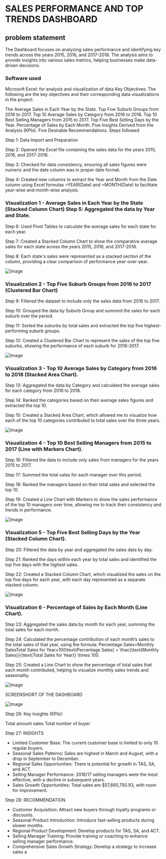 # SALES PERFORMANCE AND TOP TRENDS DASHBOARD
## problem statement

The Dashboard focuses on analyzing sales performance and identifying key trends across the years 2015, 2016, and 2017-2018. The analysis aims to provide insights into various sales metrics, helping businesses make data-driven decisions.

### Software used
Microsoft Excel: for analysis and visualization of data Key Objectives:
The following are the key objectives and their corresponding data visualizations in the project:

The Average Sales in Each Year by the State.
Top Five Suburb Groups from 2016 to 2017.
Top 10 Average Sales by Category from 2016 to 2018.
Top 10 Best Selling Managers from 2015 to 2017.
Top Five Best Selling Days by the Year.
Percentage of Sales by Each Month.
Five Insights Derived from the Analysis (KPIs).
Five Desirable Recommendations.
Steps followed

Step 1: Data Import and Preparation

Step 2: Opened the Excel file containing the sales data for the years 2015, 2016, and 2017-2018.

Step 3: Checked for data consistency, ensuring all sales figures were numeric and the date column was in proper date format.

Step 4: Created new columns to extract the Year and Month from the Date column using Excel formulas =YEAR(Date) and =MONTH(Date) to facilitate year-wise and month-wise analysis.

### Visualization 1 - Average Sales in Each Year by the State (Stacked Column Chart) Step 5: Aggregated the data by Year and State.

Step 6: Used Pivot Tables to calculate the average sales for each state for each year.

Step 7: Created a Stacked Column Chart to show the comparative average sales for each state across the years 2015, 2016, and 2017-2018.

Step 8: Each state's sales were represented as a stacked section of the column, providing a clear comparison of performance year-over-year.

![Image](https://github.com/user-attachments/assets/59244392-a1ba-47cb-ad4c-9cd132eb68f2)

### Visualization 2 - Top Five Suburb Groups from 2016 to 2017 (Clustered Bar Chart)

Step 9: Filtered the dataset to include only the sales data from 2016 to 2017.

Step 10: Grouped the data by Suburb Group and summed the sales for each suburb over the period.

Step 11: Sorted the suburbs by total sales and extracted the top five highest-performing suburb groups.

Step 12: Created a Clustered Bar Chart to represent the sales of the top five suburbs, showing the performance of each suburb for 2016-2017.

![Image](https://github.com/user-attachments/assets/46ca9c04-4bad-47b4-b124-5de45534a77d)

### Visualization 3 - Top 10 Average Sales by Category from 2016 to 2018 (Stacked Area Chart).

Step 13: Aggregated the data by Category and calculated the average sales for each category from 2016 to 2018.

Step 14: Ranked the categories based on their average sales figures and extracted the top 10.

Step 15: Created a Stacked Area Chart, which allowed me to visualize how each of the top 10 categories contributed to total sales over the three years.

![Image](https://github.com/user-attachments/assets/6a140687-f310-4a04-8acd-50988ef5ffa3)

### Visualization 4 - Top 10 Best Selling Managers from 2015 to 2017 (Line with Markers Chart).

Step 16: Filtered the data to include only sales from managers for the years 2015 to 2017.

Step 17: Summed the total sales for each manager over this period.

Step 18: Ranked the managers based on their total sales and selected the top 10.

Step 19: Created a Line Chart with Markers to show the sales performance of the top 10 managers over time, allowing me to track their consistency and trends in performance.

![Image](https://github.com/user-attachments/assets/fe79100f-0d31-4b3e-901d-587eaf8b51ad)

### Visualization 5 - Top Five Best Selling Days by the Year (Stacked Column Chart).

Step 20: Filtered the data by year and aggregated the sales data by day.

Step 21: Ranked the days within each year by total sales and identified the top five days with the highest sales.

Step 22: Created a Stacked Column Chart, which visualized the sales on the top five days for each year, with each day represented as a separate stacked column.

![Image](https://github.com/user-attachments/assets/a60fcf26-ccd2-4c2f-afda-9609f8915062)

### Visualization 6 - Percentage of Sales by Each Month (Line Chart).

Step 23: Aggregated the sales data by month for each year, summing the total sales for each month.

Step 24: Calculated the percentage contribution of each month’s sales to the total sales of that year, using the formula: Percentage Sales=Monthly SalesTotal Sales for Year×100\text{Percentage Sales} = \frac{\text{Monthly Sales}}{\text{Total Sales for Year}} \times 100.

Step 25: Created a Line Chart to show the percentage of total sales that each month contributed, helping to visualize monthly sales trends and seasonality.

![Image](https://github.com/user-attachments/assets/ec2ecf34-8014-4160-9d20-57d87e0a9da3)


SCREENSHORT OF THE DASHBOARD

![Image](https://github.com/user-attachments/assets/c8f13deb-3100-4c3e-b5d7-eb527b0124c5)

Step 26: Key Insights (KPIs):

Total amount sales
Total number of buyer

Step 27: INSIGHTS

- Limited Customer Base: The current customer base is limited to only 10 regular buyers.
- Seasonal Sales Patterns: Sales are highest in March and August, with a drop in September to December.
- Regional Sales Opportunities: There is potential for growth in TAS, SA, and ACT.
- Selling Manager Performance: 2016/17 selling managers were the most effective, with a decline in subsequent years.
- Sales Growth Opportunities: Total sales are $57,665,750.93, with room for improvement.

Step 28: RECOMMENDATION

- Customer Acquisition: Attract new buyers through loyalty programs or discounts.
- Seasonal Product Introduction: Introduce fast-selling products during slower months.
- Regional Product Development: Develop products for TAS, SA, and ACT.
- Selling Manager Training: Provide training or coaching to enhance selling manager performance.
- Comprehensive Sales Growth Strategy: Develop a strategy to increase sales a
